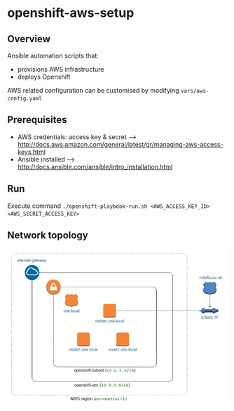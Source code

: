 # openshift-aws-setup

## Overview

Ansible automation scripts that:
 - provisions AWS infrastructure
 - deploys Openshift

AWS related configuration can be customised by modifying ```vars/aws-config.yaml```

## Prerequisites

 - AWS credentials: access key & secret --> http://docs.aws.amazon.com/general/latest/gr/managing-aws-access-keys.html
 - Ansible installed --> http://docs.ansible.com/ansible/intro_installation.html

## Run

Execute command ```./openshift-playbook-run.sh <AWS_ACCESS_KEY_ID> <AWS_SECRET_ACCESS_KEY>```

## Network topology

![Network Diagram](./docs/network-topology-openshift.jpg)

